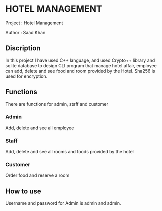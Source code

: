 #	HOTEL MANAGEMENT
Project		:	Hotel Management

Author		:	Saad Khan
##	Discription
In this project I have used C++ language, and used Crypto++ library and sqlite database to design CLI program that manage hotel affair, employee can add, delete and see food and room provided by the Hotel. Sha256 is used for encryption.

## Functions
There are functions for admin, staff and customer

### Admin
Add, delete and see all employee

### Staff
Add, delete and see all rooms and foods provided by the hotel

### Customer
Order food and reserve a room

## How to use
Username and password for Admin is admin and admin. 
